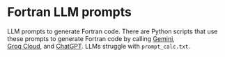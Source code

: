 # Fortran LLM prompts
LLM prompts to generate Fortran code. There are Python scripts that use these prompts to generate Fortran code by calling [Gemini](https://github.com/Beliavsky/Gemini-Fortran-agent),<br>[Groq Cloud](https://github.com/Beliavsky/Groq-Fortran-agent), and [ChatGPT](https://github.com/Beliavsky/OpenAI-Fortran-agent). LLMs struggle with `prompt_calc.txt`.
